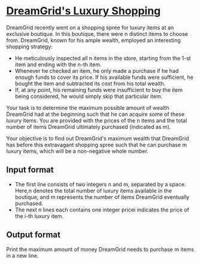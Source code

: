 # [DreamGrid's Luxury Shopping][link]

DreamGrid recently went on a shopping spree for luxury items at an exclusive boutique. In this boutique, there were n distinct items to choose from. DreamGrid, known for his ample wealth, employed an interesting shopping strategy:

- He meticulously inspected all n items in the store, starting from the 1-st item and ending with the n-th item.
- Whenever he checked an item, he only made a purchase if he had enough funds to cover its price. If his available funds were sufficient, he bought the item and subtracted its cost from his total wealth.
- If, at any point, his remaining funds were insufficient to buy the item being considered, he would simply skip that particular item.

Your task is to determine the maximum possible amount of wealth DreamGrid had at the beginning such that he can acquire some of these luxury items. You are provided with the prices of the n items and the total number of items DreamGrid ultimately purchased (indicated as m).

Your objective is to find out DreamGrid's maximum wealth that DreamGrid has before this extravagant shopping spree such that he can purchase m luxury items, which will be a non-negative whole number.

## Input format

- The first line consists of two integers n and m, separated by a space. Here,n denotes the total number of luxury items available in the boutique, and m represents the number of items DreamGrid eventually purchased.
- The next n lines each contains one integer pricei indicates the price of the i-th luxury item.

## Output format

Print the maximum amount of money DreamGrid needs to purchase m items in a new line.

[link]: https://www.hackerearth.com/practice/algorithms/greedy/basics-of-greedy-algorithms/practice-problems/algorithm/dreamgrids-luxury-shopping-07b2f274/
